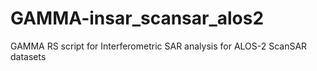 # GAMMA-insar_scansar_alos2
GAMMA RS script for Interferometric SAR analysis for ALOS-2 ScanSAR datasets
